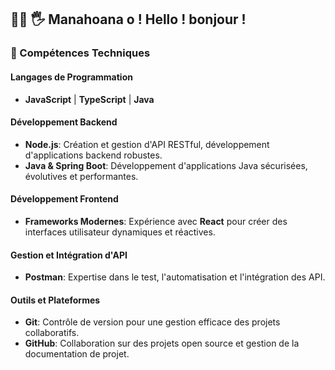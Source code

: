 ## 👨‍🎓  🖐  Manahoana o !  Hello ! bonjour !


### 🧥 Compétences Techniques

#### Langages de Programmation

- **JavaScript** | **TypeScript** | **Java**

#### Développement Backend

- **Node.js**: Création et gestion d'API RESTful, développement d'applications backend robustes.
- **Java & Spring Boot**: Développement d'applications Java sécurisées, évolutives et performantes.

#### Développement Frontend

- **Frameworks Modernes**: Expérience avec **React** pour créer des interfaces utilisateur dynamiques et réactives.

#### Gestion et Intégration d'API

- **Postman**: Expertise dans le test, l'automatisation et l'intégration des API.

#### Outils et Plateformes

- **Git**: Contrôle de version pour une gestion efficace des projets collaboratifs.
- **GitHub**: Collaboration sur des projets open source et gestion de la documentation de projet.




